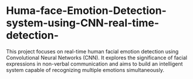 # Huma-face-Emotion-Detection-system-using-CNN-real-time-detection-
This project focuses on real-time human facial emotion detection using Convolutional Neural Networks (CNN). It explores the significance of facial expressions in non-verbal communication and aims to build an intelligent system capable of recognizing multiple emotions simultaneously.
